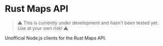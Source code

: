 # Rust Maps API

> ⚠️ This is currently under development and hasn't been tested yet. Use at your own risk! ⚠️

Unofficial Node.js clients for the Rust Maps API.
